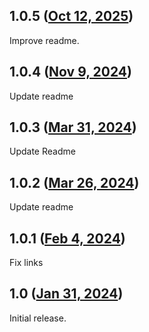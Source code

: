 ## 1.0.5 ([Oct 12, 2025](https://github.com/ramensoftware/windhawk-mods/blob/ae58112e761ebb39d2885a8a108f4bbb626b532a/mods/classic-theme-enable.wh.cpp))

Improve readme.

## 1.0.4 ([Nov 9, 2024](https://github.com/ramensoftware/windhawk-mods/blob/93a4f6716925c46ae06d6f8d074d01fbede704c1/mods/classic-theme-enable.wh.cpp))

Update readme

## 1.0.3 ([Mar 31, 2024](https://github.com/ramensoftware/windhawk-mods/blob/8d78250517634d099e98c576b2608dd105d986b4/mods/classic-theme-enable.wh.cpp))

Update Readme

## 1.0.2 ([Mar 26, 2024](https://github.com/ramensoftware/windhawk-mods/blob/a78ff5da6c13e3c61c90009cc50b1ba6df17a118/mods/classic-theme-enable.wh.cpp))

Update readme

## 1.0.1 ([Feb 4, 2024](https://github.com/ramensoftware/windhawk-mods/blob/f4c0426865f3264e8049d6ae134b193bab84f350/mods/classic-theme-enable.wh.cpp))

Fix links

## 1.0 ([Jan 31, 2024](https://github.com/ramensoftware/windhawk-mods/blob/0b1ccc0fffe836d1711816b6124c21f761501298/mods/classic-theme-enable.wh.cpp))

Initial release.
